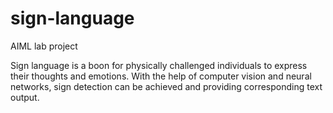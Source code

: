 # sign-language
AIML lab project

Sign language is a boon for physically challenged individuals to express their thoughts and emotions. With the help of computer vision and neural networks, sign detection can be achieved and providing corresponding text output.
